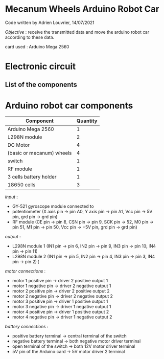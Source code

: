 # **Mecanum Wheels Arduino Robot Car**

Code written by Adrien Louvrier, 14/07/2021

*Objective* : receive the transmitted data and move the arduino robot car according to these data.

card used : Arduino Mega 2560

# **Electronic circuit**

## **List of the components**

# Arduino robot car components

Component | Quantity 
----------|----------
Arduino Mega 2560 | 1
L298N module | 2
DC Motor | 4
(basic or mecanum) wheels | 4
switch | 1
RF module | 1
3 cells battery holder | 1
18650 cells | 3

*input* : 
- GY-521 gyroscope module connected to
- potentiometer (X axis pin -> pin A0, Y axis pin -> pin A1, Vcc pin -> 5V pin, grd pin -> grd pin)
- RF module (CE pin -> pin 8, CSN pin -> pin 9, SCK pin -> 52, M0 pin -> pin 51, M1 pin -> pin 50, Vcc pin -> +5V pin, grd pin -> grd pin)

*output* : 
- L298N module 1 (IN1 pin -> pin 6, IN2 pin -> pin 9, IN3 pin -> pin 10, IN4 pin -> pin 11)
- L298N module 2 (IN1 pin -> pin 5, IN2 pin -> pin 4, IN3 pin -> pin 3, IN4 pin -> pin 2)
)

*motor connections* : 
- motor 1 positive pin -> driver 2 positive output 1
- motor 1 negative pin -> driver 2 negative output 1
- motor 2 positive pin -> driver 2 positive output 2
- motor 2 negative pin -> driver 2 negative output 2
- motor 3 positive pin -> driver 1 positive output 1
- motor 3 negative pin -> driver 1 negative output 1
- motor 4 positive pin -> driver 1 positive output 2
- motor 4 negative pin -> driver 1 negative output 2

*battery connections* :
- positive battery terminal -> central terminal of the switch
- negative battery terminal -> both negative motor driver terminal
- open terminal of the switch -> both 12V motor driver terminal
- 5V pin of the Arduino card -> 5V motor driver 2 terminal